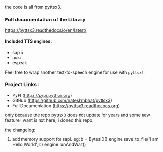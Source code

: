 the code is all from pyttsx3.

### **Full documentation of the Library**

https://pyttsx3.readthedocs.io/en/latest/


#### Included TTS engines:

* sapi5
* nsss
* espeak

Feel free to wrap another text-to-speech engine for use with ``pyttsx3``.

### Project Links :

* PyPI (https://pypi.python.org)
* GitHub (https://github.com/nateshmbhat/pyttsx3)
* Full Documentation (https://pyttsx3.readthedocs.org)



only because the repo pyttsx3 does not update for years and some new feature i want is not here, i cloned this repo.

the changelog:

1. add memory support for sapi. 
   eg: b = BytesIO()
       engine.save_to_file('i am Hello World', b)
       engine.runAndWait()
